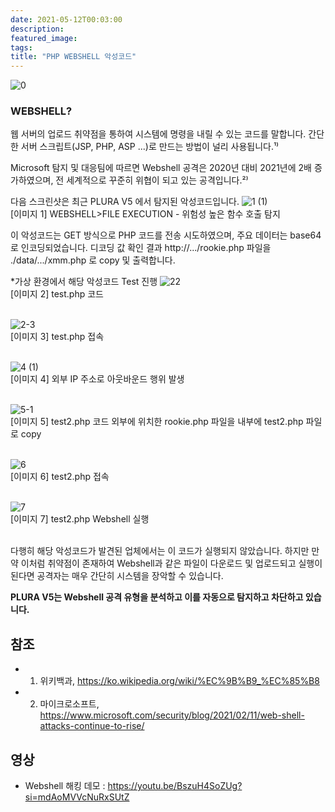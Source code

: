 ```yaml
---
date: 2021-05-12T00:03:00
description: 
featured_image: 
tags: 
title: "PHP WEBSHELL 악성코드"
---
```


![0](https://github.com/user-attachments/assets/fb870851-88a2-4591-8cc0-fc159d7eb73b)


### WEBSHELL?
웹 서버의 업로드 취약점을 통하여 시스템에 명령을 내릴 수 있는 코드를 말합니다.
간단한 서버 스크립트(JSP, PHP, ASP ...)로 만드는 방법이 널리 사용됩니다.¹⁾

Microsoft 탐지 및 대응팀에 따르면 Webshell 공격은 2020년 대비 2021년에 2배 증가하였으며, 전 세계적으로 꾸준히 위협이 되고 있는 공격입니다.²⁾

다음 스크린샷은 최근 PLURA V5 에서 탐지된 악성코드입니다.
![1 (1)](https://github.com/user-attachments/assets/1df3a84e-5fcc-48ff-9229-0c4a7a9ea54d)<br>
[이미지 1] WEBSHELL>FILE EXECUTION - 위험성 높은 함수 호출 탐지

이 악성코드는 GET 방식으로 PHP 코드를 전송 시도하였으며, 주요 데이터는 base64로 인코딩되었습니다.
디코딩 값 확인 결과 http://.../rookie.php 파일을 ./data/.../xmm.php 로 copy 및 출력합니다.

*가상 환경에서 해당 악성코드 Test 진행
![22](https://github.com/user-attachments/assets/7f263c6d-1c0f-495b-b51e-6c42ba607d4b)<br>
[이미지 2] test.php 코드<br><br>

![2-3](https://github.com/user-attachments/assets/66104249-74ed-4817-8f12-bb28b345a420)<br>
[이미지 3] test.php 접속<br><br>

![4 (1)](https://github.com/user-attachments/assets/06f4abc5-75fb-4313-b50b-c481bc813e0e)<br>
[이미지 4] 외부 IP 주소로 아웃바운드 행위 발생<br><br>

![5-1](https://github.com/user-attachments/assets/2912c085-8013-4bd5-a451-dd5c6bb3287f)<br>
[이미지 5] test2.php 코드
외부에 위치한 rookie.php 파일을 내부에 test2.php 파일로 copy<br><br>

![6](https://github.com/user-attachments/assets/f9bfae03-d992-48dc-a470-15836c3c3f10)<br>
[이미지 6] test2.php 접속<br><br>

![7](https://github.com/user-attachments/assets/946b893f-32e5-45e1-a782-b7f9b08150ae)<br>
[이미지 7] test2.php Webshell 실행<br><br>

다행히 해당 악성코드가 발견된 업체에서는 이 코드가 실행되지 않았습니다.
하지만 만약 이처럼 취약점이 존재하여 Webshell과 같은 파일이 다운로드 및 업로드되고 실행이 된다면 공격자는 매우 간단히 시스템을 장악할 수 있습니다.

**PLURA V5는 Webshell 공격 유형을 분석하고 이를 자동으로 탐지하고 차단하고 있습니다.**

## 참조
- 1) 위키백과, https://ko.wikipedia.org/wiki/%EC%9B%B9_%EC%85%B8
- 2) 마이크로소프트, https://www.microsoft.com/security/blog/2021/02/11/web-shell-attacks-continue-to-rise/

## 영상
- Webshell 해킹 데모 : https://youtu.be/BszuH4SoZUg?si=mdAoMVVcNuRxSUtZ

